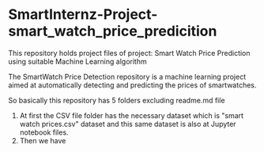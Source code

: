 # SmartInternz-Project-smart_watch_price_predicition
This repository holds project files of project: Smart Watch Price Prediction using suitable Machine Learning algorithm

The SmartWatch Price Detection repository is a machine learning project aimed at automatically detecting and predicting the prices of smartwatches. 

So basically this repository has 5 folders excluding readme.md file

1) At first the CSV file folder has the necessary dataset which is "smart watch prices.csv" dataset and this same dataset is also at Jupyter notebook files.
2) Then we have 
